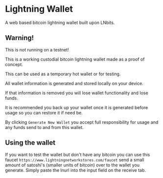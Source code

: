 # Lightning Wallet

A web based bitcoin lightning wallet built upon LNbits.

## Warning!

This is not running on a testnet!

This is a working custodial bitcoin lightning wallet made as a proof of concept.

This can be used as a temporary hot wallet or for testing.

All wallet information is generated and stored locally on your device.

If that information is removed you will lose wallet functionality and lose funds.

It is recommended you back up your wallet once it is generated before usage so you can restore it if need be.

By clicking `Generate New Wallet` you accept full responsibility for usage and any funds send to and from this wallet.

## Using the wallet

If you want to test the wallet but don't have any bitcoin you can use this faucet `https://www.lightningnetworkstores.com/faucet` send a small amount of satoshi's (smaller units of bitcoin) over to the wallet you generate. Simply paste the lnurl into the input field on the receive tab.
